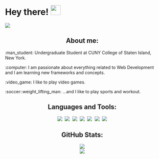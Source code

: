 # Hey there! <img src="https://raw.githubusercontent.com/MartinHeinz/MartinHeinz/master/wave.gif" width="32px"/>
<a href="https://www.linkedin.com/in/bolaghaly63/"> <img src="https://img.shields.io/badge/-BolaGhaly-blue?style=flat-square&logo=Linkedin&logoColor=white&link=https://www.linkedin.com/in/bolaghaly63/"/> </a>
  
<div>
<h2 align="center">About me:</h2>
  <p>:man_student: Undergraduate Student at CUNY College of Staten Island, New York.</p>
  <p>:computer: I am passionate about everything related to Web Development and I am learning new frameworks and concepts.</p>
  <p>:video_game: I like to play video games.</p>
  <p>:soccer::weight_lifting_man: ...and I like to play sports and workout.</p>
</div>

<div align="center">
  <h2>Languages and Tools:</h2>
    <kbd> <img src="https://img.shields.io/badge/HTML5-E34F26?style=for-the-badge&logo=html5&logoColor=white"> </kbd>
    <kbd> <img src="https://img.shields.io/badge/CSS3-1572B6?style=for-the-badge&logo=css3&logoColor=white"> </kbd>
    <kbd> <img src="https://img.shields.io/badge/JavaScript-323330?style=for-the-badge&logo=javascript&logoColor=F7DF1E"> </kbd>
    <kbd> <img src="https://img.shields.io/badge/C%2B%2B-00599C?style=for-the-badge&logo=c%2B%2B&logoColor=white"> </kbd>
    <kbd> <img src="https://img.shields.io/badge/Python-3670A0?style=for-the-badge&logo=python&logoColor=white"> </kbd>
    <kbd> <img src="https://img.shields.io/badge/Git-F54D27?style=for-the-badge&logo=git&logoColor=white"> </kbd>
    <kbd> <img src="https://img.shields.io/badge/GitHub-000000?style=for-the-badge&logo=github&logoColor=white"> </kbd>
</div>

<div align="center">
  <h2>GitHub Stats:</h2>
  <img align="center" src="https://github-readme-stats.vercel.app/api?username=BolaGhaly&show_icons=true&include_all_commits=true&theme=github_dark&hide_border=true" />
  <br/>
  <img align="center" src="https://github-readme-stats.vercel.app/api/top-langs/?username=BolaGhaly&layout=compact&theme=github_dark&hide_border=true&card_width=445&langs_count=10" />
<div>
